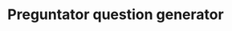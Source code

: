 ---
title: "Preguntator question generator"
image: "/projectImages/preguntator-logo.png"
description: "A simple script to help turn an exam's pdf to the txt format that the preguntator's exam study tool uses."
link: "https://github.com/Slavencer/Preguntator-question-generator"
---